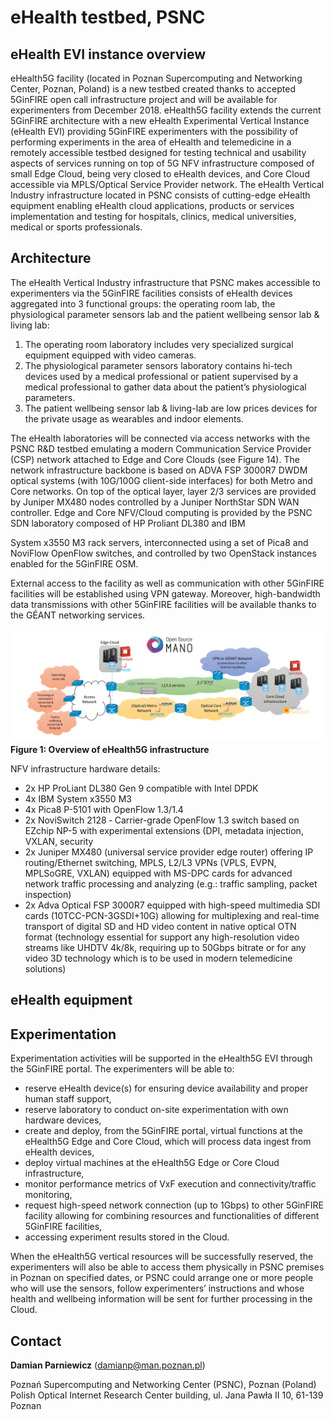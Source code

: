 <!-- TITLE: Ehealth -->
<!-- SUBTITLE: A quick summary of Ehealth -->

# eHealth testbed, PSNC
## eHealth EVI instance overview
eHealth5G facility (located in Poznan Supercomputing and Networking Center, Poznan, Poland) is a new testbed created thanks to accepted 5GinFIRE open call infrastructure project and will be available for experimenters from December 2018. eHealth5G facility extends the current 5GinFIRE architecture with a new eHealth Experimental Vertical Instance (eHealth EVI) providing 5GinFIRE experimenters with the possibility of performing experiments in the area of eHealth and telemedicine in a remotely accessible testbed designed for testing technical and usability aspects of services running on top of 5G NFV infrastructure composed of small Edge Cloud, being very closed to eHealth devices, and Core Cloud accessible via MPLS/Optical Service Provider network. The eHealth Vertical Industry infrastructure located in PSNC consists of cutting-edge eHealth equipment enabling eHealth cloud applications, products or services implementation and testing for hospitals, clinics, medical universities, medical or sports professionals.

## Architecture
The eHealth Vertical Industry infrastructure that PSNC makes accessible to experimenters via the 5GinFIRE facilities consists of eHealth devices aggregated into 3 functional groups: the operating room lab, the physiological parameter sensors lab and the patient wellbeing sensor lab & living lab:

1. The operating room laboratory includes very specialized surgical equipment equipped with video cameras.
1. The physiological parameter sensors laboratory contains hi-tech devices used by a medical professional or patient supervised by a medical professional to gather data about the patient’s physiological parameters.
1. The patient wellbeing sensor lab & living-lab are low prices devices for the private usage as wearables and indoor elements.

The eHealth laboratories will be connected via access networks with the PSNC R&D testbed emulating a modern Communication Service Provider (CSP) network attached to Edge and Core Clouds (see Figure 14). The network infrastructure backbone is based on ADVA FSP 3000R7 DWDM optical systems (with 10G/100G client-side interfaces) for both Metro and Core networks. On top of the optical layer, layer 2/3 services are provided by Juniper MX480 nodes controlled by a Juniper NorthStar SDN WAN controller. Edge and Core NFV/Cloud computing is provided by the PSNC SDN laboratory composed of HP Proliant DL380 and IBM

System x3550 M3 rack servers, interconnected using a set of Pica8 and NoviFlow OpenFlow switches, and controlled by two OpenStack instances enabled for the 5GinFIRE OSM.

External access to the facility as well as communication with other 5GinFIRE facilities will be established using VPN gateway. Moreover, high-bandwidth data transmissions with other  5GinFIRE facilities will be available thanks to the GÉANT networking services.

![Ehealth Overview](/uploads/ehealth/ehealth-overview.png "eHealth overview")
**Figure 1: Overview of eHealth5G infrastructure**

NFV infrastructure hardware details:
* 2x HP ProLiant DL380 Gen 9 compatible with Intel DPDK
* 4x IBM System x3550 M3
* 4x Pica8 P-5101 with OpenFlow 1.3/1.4
* 2x NoviSwitch 2128 ‑ Carrier-grade OpenFlow 1.3 switch based on EZchip NP-5 with experimental extensions (DPI, metadata injection, VXLAN, security
* 2x Juniper MX480 (universal service provider edge router) offering IP routing/Ethernet switching, MPLS, L2/L3 VPNs (VPLS, EVPN, MPLSoGRE, VXLAN) equipped with MS-DPC cards for advanced network traffic processing and analyzing (e.g.: traffic sampling, packet inspection)
* 2x Adva Optical FSP 3000R7 equipped with high-speed multimedia SDI cards (10TCC-PCN-3GSDI+10G) allowing for multiplexing and real-time transport of digital SD and HD video content in native optical OTN format (technology essential for support any high-resolution video streams like UHDTV 4k/8k, requiring up to 50Gbps bitrate or for any video 3D technology which is to be used in modern telemedicine solutions)

## eHealth equipment

## Experimentation
Experimentation activities will be supported in the eHealth5G EVI through the 5GinFIRE portal. The experimenters will be able to:
* reserve eHealth device(s) for ensuring device availability and proper human staff support,
* reserve laboratory to conduct on-site experimentation with own hardware devices,
* create and deploy, from the 5GinFIRE portal, virtual functions at the eHealth5G Edge and Core Cloud, which will process data ingest from eHealth devices,
* deploy virtual machines at the eHealth5G Edge or Core Cloud infrastructure,
* monitor performance metrics of VxF execution and connectivity/traffic monitoring,
* request high-speed network connection (up to 1Gbps) to other 5GinFIRE facility allowing for combining resources and functionalities of different 5GinFIRE facilities,
* accessing experiment results stored in the Cloud.

When the eHealth5G vertical resources will be successfully reserved, the experimenters will also be able to access them physically in PSNC premises in Poznan on specified dates, or PSNC could arrange one or more people who will use the sensors, follow experimenters’ instructions and whose health and wellbeing information will be sent for further processing in the Cloud.

## Contact
**Damian Parniewicz** (damianp@man.poznan.pl)

Poznań Supercomputing and Networking Center (PSNC), Poznan (Poland)
Polish Optical Internet Research Center building, ul. Jana Pawła II 10, 61-139 Poznan